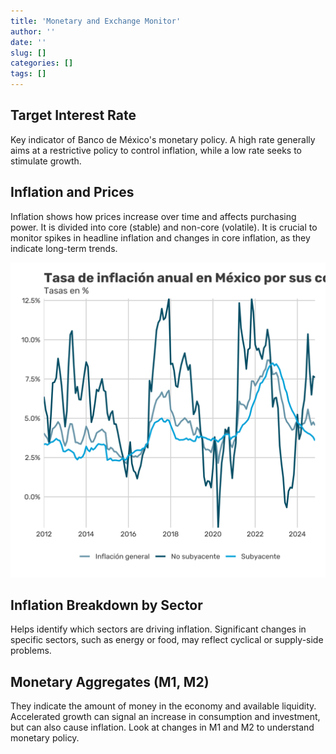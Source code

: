 ```yaml
---
title: 'Monetary and Exchange Monitor'
author: ''
date: ''
slug: []
categories: []
tags: []
---
```


## Target Interest Rate

Key indicator of Banco de México's monetary policy. A high rate generally aims at a restrictive policy to control inflation, while a low rate seeks to stimulate growth.

## Inflation and Prices

Inflation shows how prices increase over time and affects purchasing power. It is divided into core (stable) and non-core (volatile). It is crucial to monitor spikes in headline inflation and changes in core inflation, as they indicate long-term trends.

![](images/mc_inflation-05.png)

## Inflation Breakdown by Sector

Helps identify which sectors are driving inflation. Significant changes in specific sectors, such as energy or food, may reflect cyclical or supply-side problems.

## Monetary Aggregates (M1, M2)

They indicate the amount of money in the economy and available liquidity. Accelerated growth can signal an increase in consumption and investment, but can also cause inflation. Look at changes in M1 and M2 to understand monetary policy.
